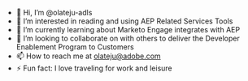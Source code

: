 - 👋 Hi, I’m @olateju-adls
- 👀 I’m interested in reading and using AEP Related Services Tools
- 🌱 I’m currently learning about Marketo Engage integrates with AEP
- 💞️ I’m looking to collaborate on with others to deliver the Developer Enablement Program to Customers
- 📫 How to reach me at olateju@adobe.com
- ⚡ Fun fact: I love traveling for work and leisure

<!---
olateju-adls/olateju-adls is a ✨ special ✨ repository because its `README.md` (this file) appears on your GitHub profile.
You can click the Preview link to take a look at your changes.
--->
